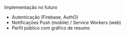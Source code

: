Implementação no futuro

* Autenticação (Firebase, AuthO)
* Notificações Push (mobile) / Service Workers (web)
* Perfil público com gráfico de resumo